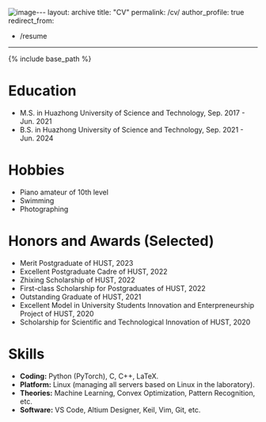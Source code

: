![image](https://github.com/Wu-Wenxiao/Wu-Wenxiao.github.io/assets/68221046/9c91d2f2-0ecd-48c4-88ff-942000bb754e)---
layout: archive
title: "CV"
permalink: /cv/
author_profile: true
redirect_from:
  - /resume
---

{% include base_path %}

Education
======
* M.S. in Huazhong University of Science and Technology, Sep. 2017 - Jun. 2021
* B.S. in Huazhong University of Science and Technology, Sep. 2021 - Jun. 2024

Hobbies
======
* Piano amateur of 10th level
* Swimming
* Photographing
  
Honors and Awards (Selected)
=====
- Merit Postgraduate of HUST, 2023
- Excellent Postgraduate Cadre of HUST, 2022
- Zhixing Scholarship of HUST, 2022
- First-class Scholarship for Postgraduates of HUST, 2022
- Outstanding Graduate of HUST, 2021
- Excellent Model in University Students Innovation and Enterpreneurship Project of HUST, 2020
- Scholarship for Scientific and Technological Innovation of HUST, 2020

Skills
======
- **Coding:** Python (PyTorch), C, C++, LaTeX.
- **Platform:** Linux (managing all servers based on Linux in the laboratory).
- **Theories:** Machine Learning, Convex Optimization, Pattern Recognition, etc.
- **Software:** VS Code, Altium Designer, Keil, Vim, Git, etc.

